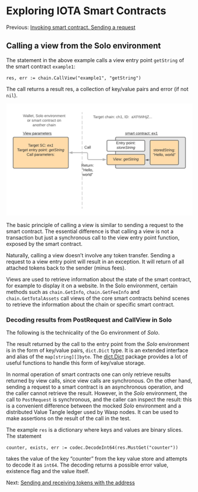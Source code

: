 # Exploring IOTA Smart Contracts

Previous: [Invoking smart contract. Sending a request](06.md)   

## Calling a view from the Solo environment
The statement in the above example calls a view entry point `getString` of the smart contract `example1`:
```
res, err := chain.CallView("example1", "getString")
```
The call returns a result res, a collection of key/value pairs and error (if not `nil`).


![](call_view.png)

The basic principle of calling a view is similar to sending a request to the smart contract. 
The essential difference is that calling a view is not a transaction but just a synchronous call 
to the view entry point function, exposed by the smart contract.

Naturally, calling a view doesn’t involve any token transfer. 
Sending a request to a view entry point will result in an exception. It will return of all attached 
tokens back to the sender (minus fees).

Views are used to retrieve information about the state of the smart contract, 
for example to display it on a website. In the Solo environment, certain methods such as `chain.GetInfo`, 
`chain.GetFeeInfo` and `chain.GetTotalAssets` call views of the core smart contracts behind scenes 
to retrieve the information about the chain or specific smart contract.

### Decoding results from PostRequest and CallView in Solo
The following is the technicality of the Go environment of _Solo_.

The result returned by the call to the entry point from the _Solo_ environment is in the form of key/value pairs, 
`dict.Dict` type. It is an extended interface and alias of the `map[string][]byte`. 
The [dict.Dict](https://github.com/iotaledger/wasp/blob/develop/packages/kv/dict/dict.go) package
provides a lot of useful functions to handle this form of key/value storage.

In normal operation of smart contracts one can only retrieve results returned by view calls, 
since view calls are synchronous. 
On the other hand, sending a request to a smart contract is an asynchronous operation, and 
the caller cannot retrieve the result. 
However, in the _Solo_ environment, the call to `PostRequest` is synchronous, and the caller can inspect 
the result: this is a convenient difference between the mocked _Solo_ environment and a 
distributed Value Tangle ledger used by Wasp nodes. 
It can be used to make assertions on the result of the call in the test.

The example `res` is a dictionary where keys and values are binary slices. The statement
```
counter, exists, err := codec.DecodeInt64(res.MustGet("counter")) 
```
takes the value of the key “counter” from the key value store and attempts to decode it as `int64`.
The decoding returns a possible error value, existence flag and the value itself.
 
Next: [Sending and receiving tokens with the address](08.md) 